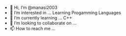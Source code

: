 - 👋 Hi, I’m @manasi2003
- 👀 I’m interested in ... Learning Progamming Languages
- 🌱 I’m currently learning ... C++
- 💞️ I’m looking to collaborate on ...
- 📫 How to reach me ...

<!---
manasi2003/manasi2003 is a ✨ special ✨ repository because its `README.md` (this file) appears on your GitHub profile.
You can click the Preview link to take a look at your changes.
--->
